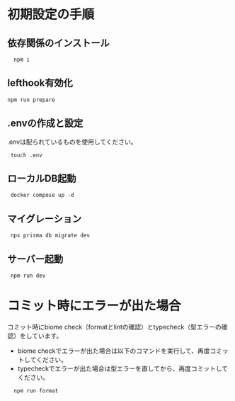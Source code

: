 # 初期設定の手順

## 依存関係のインストール
```
  npm i
```

## lefthook有効化
```
npm run prepare
```

## .envの作成と設定
.envは配られているものを使用してください。
```
 touch .env
```

## ローカルDB起動
```
 docker compose up -d
```

## マイグレーション
```
 npx prisma db migrate dev
```

## サーバー起動
```
 npm run dev
```


# コミット時にエラーが出た場合
コミット時にbiome check（formatとlintの確認）とtypecheck（型エラーの確認）をしています。
- biome checkでエラーが出た場合は以下のコマンドを実行して、再度コミットしてください。 
- typecheckでエラーが出た場合は型エラーを直してから、再度コミットしてください。

```
  npm run format
```




